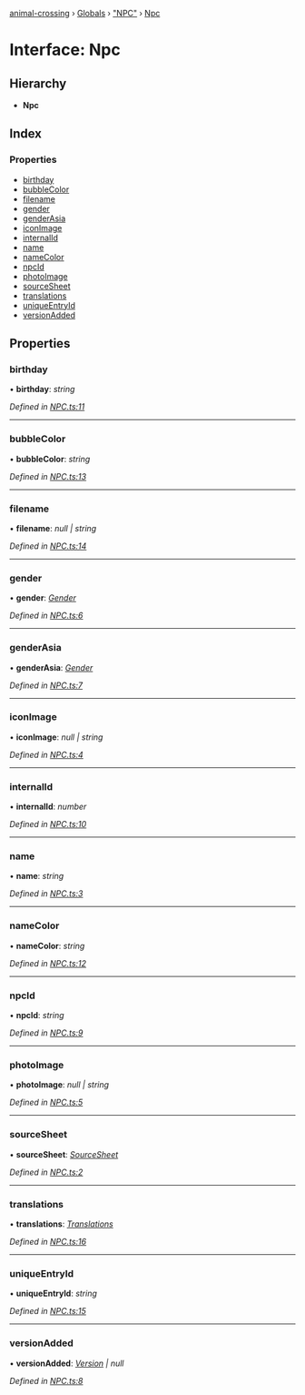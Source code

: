 [animal-crossing](../README.md) › [Globals](../globals.md) › ["NPC"](../modules/_npc_.md) › [Npc](_npc_.npc.md)

# Interface: Npc

## Hierarchy

* **Npc**

## Index

### Properties

* [birthday](_npc_.npc.md#birthday)
* [bubbleColor](_npc_.npc.md#bubblecolor)
* [filename](_npc_.npc.md#filename)
* [gender](_npc_.npc.md#gender)
* [genderAsia](_npc_.npc.md#genderasia)
* [iconImage](_npc_.npc.md#iconimage)
* [internalId](_npc_.npc.md#internalid)
* [name](_npc_.npc.md#name)
* [nameColor](_npc_.npc.md#namecolor)
* [npcId](_npc_.npc.md#npcid)
* [photoImage](_npc_.npc.md#photoimage)
* [sourceSheet](_npc_.npc.md#sourcesheet)
* [translations](_npc_.npc.md#translations)
* [uniqueEntryId](_npc_.npc.md#uniqueentryid)
* [versionAdded](_npc_.npc.md#versionadded)

## Properties

###  birthday

• **birthday**: *string*

*Defined in [NPC.ts:11](https://github.com/Norviah/animal-crossing/blob/fc7c924/module/types/NPC.ts#L11)*

___

###  bubbleColor

• **bubbleColor**: *string*

*Defined in [NPC.ts:13](https://github.com/Norviah/animal-crossing/blob/fc7c924/module/types/NPC.ts#L13)*

___

###  filename

• **filename**: *null | string*

*Defined in [NPC.ts:14](https://github.com/Norviah/animal-crossing/blob/fc7c924/module/types/NPC.ts#L14)*

___

###  gender

• **gender**: *[Gender](../enums/_npc_.gender.md)*

*Defined in [NPC.ts:6](https://github.com/Norviah/animal-crossing/blob/fc7c924/module/types/NPC.ts#L6)*

___

###  genderAsia

• **genderAsia**: *[Gender](../enums/_npc_.gender.md)*

*Defined in [NPC.ts:7](https://github.com/Norviah/animal-crossing/blob/fc7c924/module/types/NPC.ts#L7)*

___

###  iconImage

• **iconImage**: *null | string*

*Defined in [NPC.ts:4](https://github.com/Norviah/animal-crossing/blob/fc7c924/module/types/NPC.ts#L4)*

___

###  internalId

• **internalId**: *number*

*Defined in [NPC.ts:10](https://github.com/Norviah/animal-crossing/blob/fc7c924/module/types/NPC.ts#L10)*

___

###  name

• **name**: *string*

*Defined in [NPC.ts:3](https://github.com/Norviah/animal-crossing/blob/fc7c924/module/types/NPC.ts#L3)*

___

###  nameColor

• **nameColor**: *string*

*Defined in [NPC.ts:12](https://github.com/Norviah/animal-crossing/blob/fc7c924/module/types/NPC.ts#L12)*

___

###  npcId

• **npcId**: *string*

*Defined in [NPC.ts:9](https://github.com/Norviah/animal-crossing/blob/fc7c924/module/types/NPC.ts#L9)*

___

###  photoImage

• **photoImage**: *null | string*

*Defined in [NPC.ts:5](https://github.com/Norviah/animal-crossing/blob/fc7c924/module/types/NPC.ts#L5)*

___

###  sourceSheet

• **sourceSheet**: *[SourceSheet](../enums/_npc_.sourcesheet.md)*

*Defined in [NPC.ts:2](https://github.com/Norviah/animal-crossing/blob/fc7c924/module/types/NPC.ts#L2)*

___

###  translations

• **translations**: *[Translations](_npc_.translations.md)*

*Defined in [NPC.ts:16](https://github.com/Norviah/animal-crossing/blob/fc7c924/module/types/NPC.ts#L16)*

___

###  uniqueEntryId

• **uniqueEntryId**: *string*

*Defined in [NPC.ts:15](https://github.com/Norviah/animal-crossing/blob/fc7c924/module/types/NPC.ts#L15)*

___

###  versionAdded

• **versionAdded**: *[Version](../enums/_npc_.version.md) | null*

*Defined in [NPC.ts:8](https://github.com/Norviah/animal-crossing/blob/fc7c924/module/types/NPC.ts#L8)*
